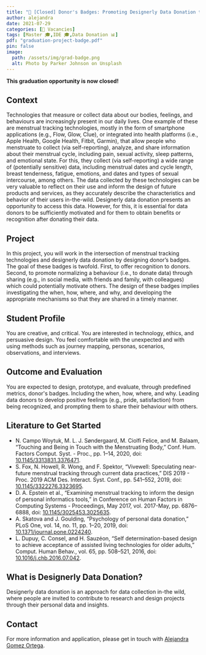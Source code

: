 ```yaml
---
title: "🚩 [Closed] Donor's Badges: Promoting Designerly Data Donation through Behaviour Sharing"
author: alejandra
date: 2021-07-29
categories: [🚩 Vacancies]
tags: [Master 🎓,IDE 🎓,Data Donation 📊]
pdf: "graduation-project-badge.pdf"
pin: false
image:
  path: /assets/img/grad-badge.png
  alt: Photo by Parker Johnson on Unsplash
---
```


**This graduation opportunity is now closed!**

## Context

Technologies that measure or collect data about our bodies, feelings, and behaviours are increasingly present in our daily lives. One example of these are menstrual tracking technologies, mostly in the form of smartphone applications (e.g., Flow, Glow, Clue), or integrated into health platforms (i.e., Apple Health, Google Health, Fitbit, Garmin), that allow people who menstruate to collect (via self-reporting), analyze, and share information about their menstrual cycle, including pain, sexual activity, sleep patterns, and emotional state. For this, they collect (via self-reporting) a wide range of (potentially sensitive) data, including menstrual dates and cycle length, breast tenderness, fatigue, emotions, and dates and types of sexual intercourse, among others. 
The data collected by these technologies can be very valuable to reflect on their use and inform the design of future products and services, as they accurately describe the characteristics and behavior of their users in-the-wild. Designerly data donation presents an opportunity to access this data. However, for this, it is essential for data donors to be sufficiently motivated and for them to obtain benefits or recognition after donating their data.

## Project

In this project, you will work in the intersection of menstrual tracking technologies and designerly data donation by designing donor’s badges. The goal of these badges is twofold. First, to offer recognition to donors. Second, to promote normalizing a behaviour (i.e., to donate data) through sharing (e.g., in social media, with friends and family, with colleagues) which could potentially motivate others. The design of these badges implies investigating the when, how, where, and why, and developing the appropriate mechanisms so that they are shared in a timely manner.

## Student Profile

You are creative, and critical. You are interested in technology, ethics, and persuasive design. You feel comfortable with the unexpected and with using methods such as journey mapping, personas, scenarios, observations, and interviews. 

## Outcome and Evaluation

You are expected to design, prototype, and evaluate, through predefined metrics, donor's badges. Including the when, how, where, and why. Leading data donors to develop positive feelings (e.g., pride, satisfaction) from being recognized, and prompting them to share their behaviour with others. 

## Literature to Get Started

* N. Campo Woytuk, M. L. J. Søndergaard, M. Ciolfi Felice, and M. Balaam, “Touching and Being in Touch with the Menstruating Body,” Conf. Hum. Factors Comput. Syst. - Proc., pp. 1–14, 2020, doi: [10.1145/3313831.3376471](https://doi.org/10.1145/3313831.3376471).
* S. Fox, N. Howell, R. Wong, and F. Spektor, “Vivewell: Speculating near-future menstrual tracking through current data practices,” DIS 2019 - Proc. 2019 ACM Des. Interact. Syst. Conf., pp. 541–552, 2019, doi: [10.1145/3322276.3323695](https://doi.org/10.1145/3322276.3323695).
* D. A. Epstein et al., “Examining menstrual tracking to inform the design of personal informatics tools,” in Conference on Human Factors in Computing Systems - Proceedings, May 2017, vol. 2017-May, pp. 6876–6888, doi: [10.1145/3025453.3025635](https://doi.org/10.1145/3025453.3025635).
* A. Skatova and J. Goulding, “Psychology of personal data donation,” PLoS One, vol. 14, no. 11, pp. 1–20, 2019, doi: [10.1371/journal.pone.0224240](https://doi.org/10.1371/journal.pone.0224240).
* L. Dupuy, C. Consel, and H. Sauzéon, “Self determination-based design to achieve acceptance of assisted living technologies for older adults,” Comput. Human Behav., vol. 65, pp. 508–521, 2016, doi: [10.1016/j.chb.2016.07.042](https://doi.org/10.1016/j.chb.2016.07.042).

## What is Designerly Data Donation?

Designerly data donation is an approach for data collection in-the wild, where people are invited to contribute to research and design projects through their personal data and insights.

## Contact

For more information and application, please get in touch with [Alejandra Gomez Ortega](mailto:A.GomezOrtega@tudelft.nl).
